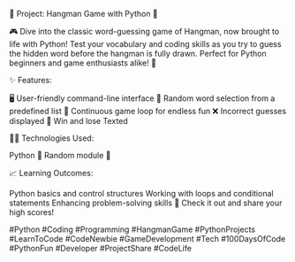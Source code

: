 🚀 Project: Hangman Game with Python 🐍

🎮 Dive into the classic word-guessing game of Hangman, now brought to life with Python!
Test your vocabulary and coding skills as you try to guess the hidden word before the hangman is fully drawn. 
Perfect for Python beginners and game enthusiasts alike! 🌟

✨ Features:

🖥️ User-friendly command-line interface
🧩 Random word selection from a predefined list
🔄 Continuous game loop for endless fun
❌ Incorrect guesses displayed
🎉 Win and lose Texted


👨‍💻 Technologies Used:

Python 🐍
Random module 🎲


📈 Learning Outcomes:

Python basics and control structures
Working with loops and conditional statements
Enhancing problem-solving skills
🔗 Check it out and share your high scores!

#Python #Coding #Programming #HangmanGame #PythonProjects #LearnToCode #CodeNewbie #GameDevelopment #Tech #100DaysOfCode #PythonFun #Developer #ProjectShare #CodeLife
